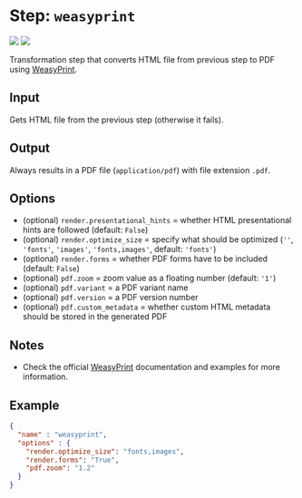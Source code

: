 # Step: `weasyprint`

![](https://img.shields.io/badge/status-experimental-orange)
![](https://img.shields.io/badge/metamodel%20version-%E2%89%A5%20X-blue)

Transformation step that converts HTML file from previous step to PDF using [WeasyPrint](https://weasyprint.org/).

## Input

Gets HTML file from the previous step (otherwise it fails).

## Output

Always results in a PDF file (`application/pdf`) with file extension `.pdf`.

## Options

* (optional) `render.presentational_hints` = whether HTML presentational hints are followed (default: `False`)
* (optional) `render.optimize_size` = specify what should be optimized (`''`, `'fonts'`, `'images'`, `'fonts,images'`, default: `'fonts'`)
* (optional) `render.forms` = whether PDF forms have to be included (default: `False`)
* (optional) `pdf.zoom` = zoom value as a floating number (default: `'1'`)
* (optional) `pdf.variant` = a PDF variant name
* (optional) `pdf.version` = a PDF version number
* (optional) `pdf.custom_metadata` = whether custom HTML metadata should be stored in the generated PDF

## Notes

* Check the official [WeasyPrint](https://weasyprint.org/) documentation and examples for more information.

## Example

```json
{
  "name" : "weasyprint",
  "options" : {
    "render.optimize_size": "fonts,images",
    "render.forms": "True",
    "pdf.zoom": "1.2"
  }
}
```
